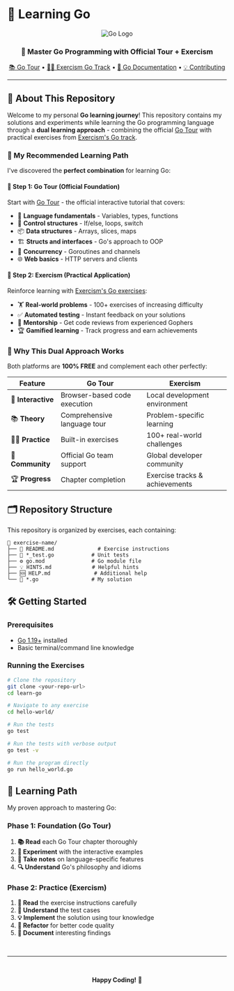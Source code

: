 # 🚀 Learning Go

<div align="center">

![Go Logo](https://go.dev/images/go-logo-blue.svg)

### 🎯 Master Go Programming with Official Tour + Exercism

[📚 Go Tour](https://go.dev/tour/) • [🏃‍♂️ Exercism Go Track](https://exercism.org/tracks/go/exercises) • [📖 Go Documentation](https://golang.org/doc/) • [💡 Contributing](#-contributing)

</div>

---

## 📖 About This Repository

Welcome to my personal **Go learning journey**! This repository contains my solutions and experiments while learning the Go programming language through a **dual learning approach** - combining the official [Go Tour](https://go.dev/tour/) with practical exercises from [Exercism's Go track](https://exercism.org/tracks/go/exercises).

### 🌟 My Recommended Learning Path

I've discovered the **perfect combination** for learning Go:

#### 🥇 **Step 1: Go Tour (Official Foundation)**

Start with [Go Tour](https://go.dev/tour/) - the official interactive tutorial that covers:

-   🎯 **Language fundamentals** - Variables, types, functions
-   🔄 **Control structures** - If/else, loops, switch
-   📦 **Data structures** - Arrays, slices, maps
-   🏗️ **Structs and interfaces** - Go's approach to OOP
-   🚀 **Concurrency** - Goroutines and channels
-   🌐 **Web basics** - HTTP servers and clients

#### 🥈 **Step 2: Exercism (Practical Application)**

Reinforce learning with [Exercism's Go exercises](https://exercism.org/tracks/go/exercises):

-   🏋️ **Real-world problems** - 100+ exercises of increasing difficulty
-   ✅ **Automated testing** - Instant feedback on your solutions
-   👥 **Mentorship** - Get code reviews from experienced Gophers
-   🏆 **Gamified learning** - Track progress and earn achievements

### 🌟 Why This Dual Approach Works

Both platforms are **100% FREE** and complement each other perfectly:

| Feature            | Go Tour                      | Exercism                       |
| ------------------ | ---------------------------- | ------------------------------ |
| 🎯 **Interactive** | Browser-based code execution | Local development environment  |
| 📚 **Theory**      | Comprehensive language tour  | Problem-specific learning      |
| 🏃‍♂️ **Practice**    | Built-in exercises           | 100+ real-world challenges     |
| 👥 **Community**   | Official Go team support     | Global developer community     |
| 🏆 **Progress**    | Chapter completion           | Exercise tracks & achievements |

## 🗂️ Repository Structure

This repository is organized by exercises, each containing:

```
📁 exercise-name/
├── 📝 README.md              # Exercise instructions
├── 🧪 *_test.go            # Unit tests
├── ⚙️ go.mod               # Go module file
├── 💡 HINTS.md             # Helpful hints
├── 🆘 HELP.md              # Additional help
└── 📝 *.go                 # My solution
```

## 🛠️ Getting Started

### Prerequisites

-   [Go 1.19+](https://golang.org/dl/) installed
-   Basic terminal/command line knowledge

### Running the Exercises

```bash
# Clone the repository
git clone <your-repo-url>
cd learn-go

# Navigate to any exercise
cd hello-world/

# Run the tests
go test

# Run the tests with verbose output
go test -v

# Run the program directly
go run hello_world.go
```

## 🎯 Learning Path

My proven approach to mastering Go:

### Phase 1: Foundation (Go Tour)

1. **📚 Read** each Go Tour chapter thoroughly
2. **🎯 Experiment** with the interactive examples
3. **📝 Take notes** on language-specific features
4. **🔍 Understand** Go's philosophy and idioms

### Phase 2: Practice (Exercism)

1. **📝 Read** the exercise instructions carefully
2. **🧪 Understand** the test cases
3. **💡 Implement** the solution using tour knowledge
4. **🔄 Refactor** for better code quality
5. **📖 Document** interesting findings

<br>

---

<br>

<div align="center">

**Happy Coding!** 🎉

</div>
